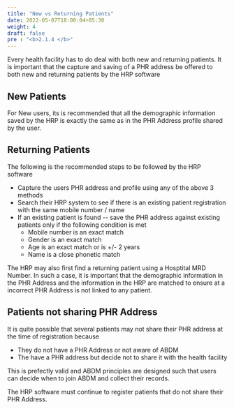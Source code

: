 ```yaml
---
title: "New vs Returning Patients"
date: 2022-05-07T18:00:04+05:30
weight: 4
draft: false
pre : "<b>2.1.4 </b>"
---
```



Every health facility has to do deal with both new and returning patients. It is important that the capture and saving of a PHR address be offered to both new and returning patients by the HRP software 

## New Patients
For New users, its is recommended that all the demographic information saved by the HRP is exactly the same as in the PHR Address profile shared by the user. 

## Returning Patients

The following is the recommended steps to be followed by the HRP software 

- Capture the users PHR address and profile using any of the above 3 methods
- Search their HRP system to see if there is an existing patient registration with the same mobile number / name
- If an existing patient is found -- save the PHR address against existing patients only if the following condition is met 
   - Mobile number is an exact match 
   - Gender is an exact match
   - Age is an exact match or is +/- 2 years 
   - Name is a close phonetic match 

The HRP may also first find a returning patient using a Hosptital MRD Number. In such a case, it is important that the demographic information in the PHR Address and the information in the HRP are matched to ensure at a incorrect PHR Address is not linked to any patient. 


## Patients not sharing PHR Address

It is quite possible that several patients may not share their PHR address at the time of registration because 

- They do not have a PHR Address or not aware of ABDM
- The have a PHR address but decide not to share it with the health facility 

This is prefectly valid and ABDM principles are designed such that users can decide when to join ABDM and collect their records. 

The HRP software must continue to register patients that do not share their PHR Address.


